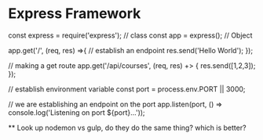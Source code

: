# Express Framework

const express = require('express'); // class
const app = express(); // Object

app.get('/', (req, res) =>{ // establish an endpoint
    res.send('Hello World');
  });


// making a get route
app.get('/api/courses', (req, res) +> {
    res.send([1,2,3]);
  });

// establish environment variable
const port = process.env.PORT || 3000;

// we are establishing an endpoint on the port
app.listen(port, () => console.log('Listening on port ${port}...'));

** Look up nodemon vs gulp, do they do the same thing? which is better?
